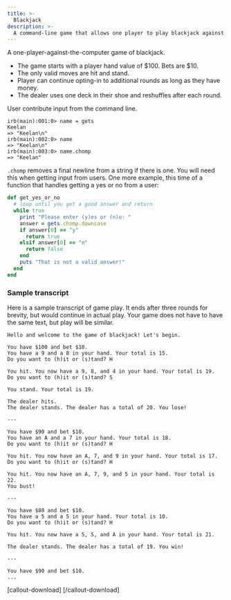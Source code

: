 ```yaml
---
title: >-
  Blackjack
description: >-
  A command-line game that allows one player to play blackjack against the computer.
---
```


A one-player-against-the-computer game of blackjack.

* The game starts with a player hand value of $100. Bets are $10.
* The only valid moves are hit and stand.
* Player can continue opting-in to additional rounds as long as they have money.
* The dealer uses one deck in their shoe and reshuffles after each round.

User contribute input from the command line.
```irb
irb(main):001:0> name = gets
Keelan
=> "Keelan\n"
irb(main):002:0> name
=> "Keelan\n"
irb(main):003:0> name.chomp
=> "Keelan"
```

`.chomp` removes a final newline from a string if there is one. You will need this when getting input from users. One more example, this time of a function that handles getting a yes or no from a user:

```ruby
def get_yes_or_no
  # loop until you get a good answer and return
  while true
    print "Please enter (y)es or (n)o: "
    answer = gets.chomp.downcase
    if answer[0] == "y"
      return true
    elsif answer[0] == "n"
      return false
    end
    puts "That is not a valid answer!"
  end
end
```

### Sample transcript

Here is a sample transcript of game play. It ends after three rounds for brevity, but would continue in actual play.
Your game does not have to have the same text, but play will be similar.

```
Hello and welcome to the game of blackjack! Let's begin.

You have $100 and bet $10.
You have a 9 and a 8 in your hand. Your total is 15.
Do you want to (h)it or (s)tand? H

You hit. You now have a 9, 8, and 4 in your hand. Your total is 19.
Do you want to (h)it or (s)tand? S

You stand. Your total is 19.

The dealer hits.
The dealer stands. The dealer has a total of 20. You lose!

---

You have $90 and bet $10.
You have an A and a 7 in your hand. Your total is 18.
Do you want to (h)it or (s)tand? H

You hit. You now have an A, 7, and 9 in your hand. Your total is 17.
Do you want to (h)it or (s)tand? H

You hit. You now have an A, 7, 9, and 5 in your hand. Your total is 22.
You bust!

---

You have $80 and bet $10.
You have a 5 and a 5 in your hand. Your total is 10.
Do you want to (h)it or (s)tand? H

You hit. You now have a 5, 5, and A in your hand. Your total is 21.

The dealer stands. The dealer has a total of 19. You win!

---

You have $90 and bet $10.
...
```
[callout-download]
[/callout-download]
